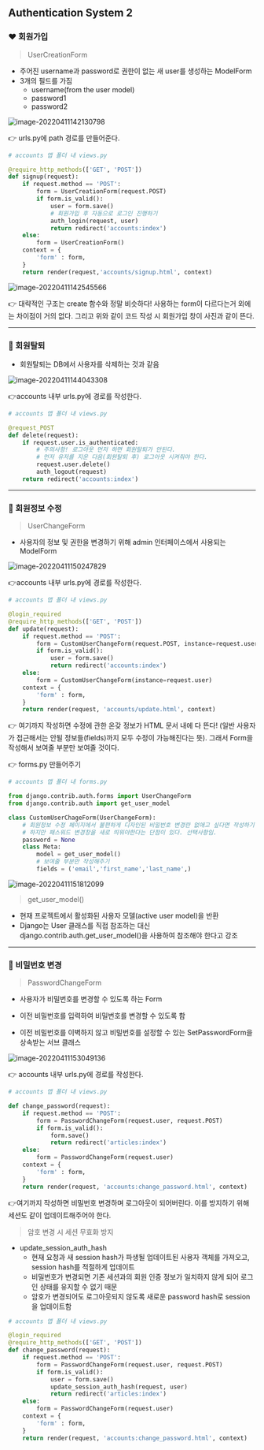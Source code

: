 ## Authentication System 2



### ❤️ 회원가입

> UserCreationForm

- 주어진 username과 password로 권한이 없는 새 user를 생성하는 ModelForm
- 3개의 필드를 가짐
  - username(from the user model)
  - password1
  - password2



![image-20220411142130798](회원가입.assets/image-20220411142130798.png)

👉 urls.py에 path 경로를 만들어준다.

```python
# accounts 앱 폴더 내 views.py

@require_http_methods(['GET', 'POST'])
def signup(request):
    if request.method == 'POST':
        form = UserCreationForm(request.POST)
        if form.is_valid():
            user = form.save()
            # 회원가입 후 자동으로 로그인 진행하기
            auth_login(request, user)
            return redirect('accounts:index')
    else:
        form = UserCreationForm()
    context = {
        'form' : form,
    }
    return render(request,'accounts/signup.html', context)
```

![image-20220411142545566](회원가입.assets/image-20220411142545566.png)

👉 대략적인 구조는 create 함수와 정말 비슷하다! 사용하는 form이 다르다는거 외에는 차이점이 거의 없다. 그리고 위와 같이 코드 작성 시 회원가입 창이 사진과 같이 뜬다.



----



### 💛 회원탈퇴

- 회원탈퇴는 DB에서 사용자를 삭제하는 것과 같음

![image-20220411144043308](회원가입.assets/image-20220411144043308.png)

👉accounts 내부 urls.py에 경로를 작성한다.

```python
# accounts 앱 폴더 내 views.py

@request_POST
def delete(request):
    if request.user.is_authenticated:
        # 주의사항! 로그아웃 먼저 하면 회원탈퇴가 안된다.
        # 먼저 유저를 지운 다음(회원탈퇴 후) 로그아웃 시켜줘야 한다.
	    request.user.delete()
        auth_logout(request)
    return redirect('accounts:index')
```



----



### 💚 회원정보 수정

> UserChangeForm

- 사용자의 정보 및 권한을 변경하기 위해 admin 인터페이스에서 사용되는 ModelForm

![image-20220411150247829](회원가입.assets/image-20220411150247829.png)

👉accounts 내부 urls.py에 경로를 작성한다.

```python
# accounts 앱 폴더 내 views.py

@login_required
@require_http_methods(['GET', 'POST'])
def update(request):
    if request.method == 'POST':
        form = CustomUserChangeForm(request.POST, instance=request.user)
        if form.is_valid():
            user = form.save()
            return redirect('accounts:index')
    else:
        form = CustomUserChangeForm(instance=request.user)
    context = {
        'form' : form,
    }
    return render(request, 'accounts/update.html', context)
```

👉 여기까지 작성하면 수정에 관한 온갖 정보가 HTML 문서 내에 다 뜬다! (일반 사용자가 접근해서는 안될 정보들(fields)까지 모두 수정이 가능해진다는 뜻). 그래서 Form을 작성해서 보여줄 부분만 보여줄 것이다. 

👉 forms.py 만들어주기

```python
# accounts 앱 폴더 내 forms.py

from django.contrib.auth.forms import UserChangeForm
from django.contrib.auth import get_user_model

class CustomUserChageForm(UserChangeForm):
    # 회원정보 수정 페이지에서 불편하게 디자인된 비밀번호 변경란 없애고 싶다면 작성하기
    # 하지만 패스워드 변경창을 새로 띄워야한다는 단점이 있다. 선택사항임.
    password = None
    class Meta:
        model = get_user_model()
        # 보여줄 부분만 작성해주기
        fields = ('email','first_name','last_name',)
```

![image-20220411151812099](회원가입.assets/image-20220411151812099.png)

> get_user_model()

- 현재 프로젝트에서 활성화된 사용자 모델(active user model)을 반환
- Django는 User 클래스를 직접 참조하는 대신 django.contrib.auth.get_user_model()을 사용하여 참조해야 한다고 강조



----



### 💙 비밀번호 변경

> PasswordChangeForm

- 사용자가 비밀번호를 변경할 수 있도록 하는 Form

- 이전 비밀번호를 입력하여 비밀번호를 변경할 수 있도록 함

- 이전 비밀번호를 이벽하지 않고 비밀번호를 설정할 수 있는 SetPasswordForm을 상속받는 서브 클래스

![image-20220411153049136](회원가입.assets/image-20220411153049136.png)

👉 accounts 내부 urls.py에 경로를 작성한다.



```python
# accounts 앱 폴더 내 views.py

def change_password(request):
    if request.method == 'POST':
        form = PasswordChangeForm(request.user, request.POST)
        if form.is_valid():
            form.save()
            return redirect('articles:index')
    else:
        form = PasswordChangeForm(request.user)
    context = {
        'form' : form,
    }
    return render(request, 'accounts:change_password.html', context)
```

👉여기까지 작성하면 비밀번호 변경하며 로그아웃이 되어버린다. 이를 방지하기 위해 세션도 같이 업데이트해주어야 한다.



> 암호 변경 시 세션 무효화 방지

- update_session_auth_hash
  - 현재 요청과 새 session hash가 파생될 업데이트된 사용자 객체를 가져오고, session hash를 적절하게 업데이트
  - 비밀번호가 변경되면 기존 세션과의 회원 인증 정보가 일치하지 않게 되어 로그인 상태를 유지할 수 없기 때문
  - 암호가 변경되어도 로그아웃되지 않도록 새로운 password hash로 session을 업데이트함

```python
# accounts 앱 폴더 내 views.py

@login_required
@require_http_methods(['GET', 'POST'])
def change_password(request):
    if request.method == 'POST':
        form = PasswordChangeForm(request.user, request.POST)
        if form.is_valid():
            user = form.save()
            update_session_auth_hash(request, user)
            return redirect('articles:index')
    else:
        form = PasswordChangeForm(request.user)
    context = {
        'form' : form,
    }
    return render(request, 'accounts:change_password.html', context)
```







